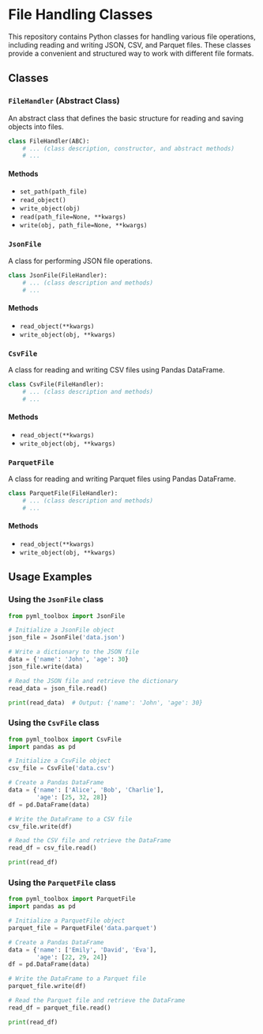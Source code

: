 # File Handling Classes

This repository contains Python classes for handling various file operations, including reading and writing JSON, CSV, and Parquet files. These classes provide a convenient and structured way to work with different file formats.

## Classes

### `FileHandler` (Abstract Class)

An abstract class that defines the basic structure for reading and saving objects into files.

```python
class FileHandler(ABC):
    # ... (class description, constructor, and abstract methods)
    # ...
```

#### Methods

- `set_path(path_file)`
- `read_object()`
- `write_object(obj)`
- `read(path_file=None, **kwargs)`
- `write(obj, path_file=None, **kwargs)`

### `JsonFile`

A class for performing JSON file operations.

```python
class JsonFile(FileHandler):
    # ... (class description and methods)
    # ...
```

#### Methods

- `read_object(**kwargs)`
- `write_object(obj, **kwargs)`

### `CsvFile`

A class for reading and writing CSV files using Pandas DataFrame.

```python
class CsvFile(FileHandler):
    # ... (class description and methods)
    # ...
```

#### Methods

- `read_object(**kwargs)`
- `write_object(obj, **kwargs)`

### `ParquetFile`

A class for reading and writing Parquet files using Pandas DataFrame.

```python
class ParquetFile(FileHandler):
    # ... (class description and methods)
    # ...
```

#### Methods

- `read_object(**kwargs)`
- `write_object(obj, **kwargs)`

## Usage Examples

### Using the `JsonFile` class

```python
from pyml_toolbox import JsonFile

# Initialize a JsonFile object
json_file = JsonFile('data.json')

# Write a dictionary to the JSON file
data = {'name': 'John', 'age': 30}
json_file.write(data)

# Read the JSON file and retrieve the dictionary
read_data = json_file.read()

print(read_data)  # Output: {'name': 'John', 'age': 30}
```

### Using the `CsvFile` class

```python
from pyml_toolbox import CsvFile
import pandas as pd

# Initialize a CsvFile object
csv_file = CsvFile('data.csv')

# Create a Pandas DataFrame
data = {'name': ['Alice', 'Bob', 'Charlie'],
        'age': [25, 32, 28]}
df = pd.DataFrame(data)

# Write the DataFrame to a CSV file
csv_file.write(df)

# Read the CSV file and retrieve the DataFrame
read_df = csv_file.read()

print(read_df)
```

### Using the `ParquetFile` class

```python
from pyml_toolbox import ParquetFile
import pandas as pd

# Initialize a ParquetFile object
parquet_file = ParquetFile('data.parquet')

# Create a Pandas DataFrame
data = {'name': ['Emily', 'David', 'Eva'],
        'age': [22, 29, 24]}
df = pd.DataFrame(data)

# Write the DataFrame to a Parquet file
parquet_file.write(df)

# Read the Parquet file and retrieve the DataFrame
read_df = parquet_file.read()

print(read_df)
```

